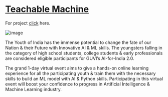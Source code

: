 # [Teachable Machine](https://www.guvi.in/test-my-model/2005188994800?course=ai_for_in_en)

For project [click](https://www.guvi.in/test-my-model/2005188994800?course=ai_for_in_en) here.

![image](https://github.com/thisarakaushan/Teachable-Machine/assets/125348115/65a6aa34-aae0-4fef-a49e-4a94f5f474ec)

The Youth of India has the immense potential to change the fate of our Nation & their Future with Innovative AI & ML skills. The youngsters falling in the category of high school students, college students & early professionals are considered eligible participants for GUVI’s AI-for-India 2.0.

The grand 1-day virtual event aims to give a hands-on online learning experience for all the participating youth & train them with the necessary skills to build an ML model with AI & Python skills. Participating in this virtual event will boost your confidence to progress in Artificial Intelligence & Machine Learning industry.
